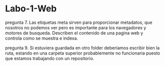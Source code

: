 # Labo-1-Web

pregunta 7.
Las etiquetas meta sirven para proporcionar metadatos, que nosotros no podemos ver pero es importante para los navegadores y motores de busqueda. Describen el contenido de una pagina web y controla como se muestra e indexa.

pregunta 9.
Si estuviera guardada en otro folder deberiamos escribir bien la ruta, estando en una carpeta superior probablemente no funcionaria puesto que estamos trabajando con un repositorio.
